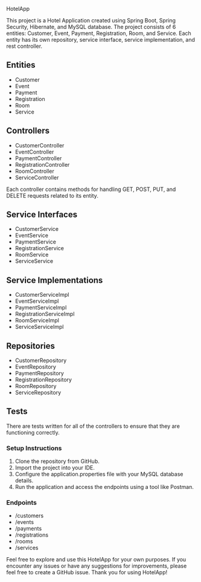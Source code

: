HotelApp

This project is a Hotel Application created using Spring Boot, Spring Security, Hibernate, and MySQL database. The project consists of 6 entities: Customer, Event, Payment, Registration, Room, and Service. Each entity has its own repository, service interface, service implementation, and rest controller.

## Entities
- Customer
- Event
- Payment
- Registration
- Room
- Service

## Controllers
- CustomerController
- EventController
- PaymentController
- RegistrationController
- RoomController
- ServiceController

Each controller contains methods for handling GET, POST, PUT, and DELETE requests related to its entity.

## Service Interfaces
- CustomerService
- EventService
- PaymentService
- RegistrationService
- RoomService
- ServiceService

## Service Implementations
- CustomerServiceImpl
- EventServiceImpl
- PaymentServiceImpl
- RegistrationServiceImpl
- RoomServiceImpl
- ServiceServiceImpl

## Repositories
- CustomerRepository
- EventRepository
- PaymentRepository
- RegistrationRepository
- RoomRepository
- ServiceRepository

## Tests
There are tests written for all of the controllers to ensure that they are functioning correctly.

### Setup Instructions
1. Clone the repository from GitHub.
2. Import the project into your IDE.
3. Configure the application.properties file with your MySQL database details.
4. Run the application and access the endpoints using a tool like Postman.

### Endpoints
- /customers
- /events
- /payments
- /registrations
- /rooms
- /services

Feel free to explore and use this HotelApp for your own purposes. If you encounter any issues or have any suggestions for improvements, please feel free to create a GitHub issue. Thank you for using HotelApp!
